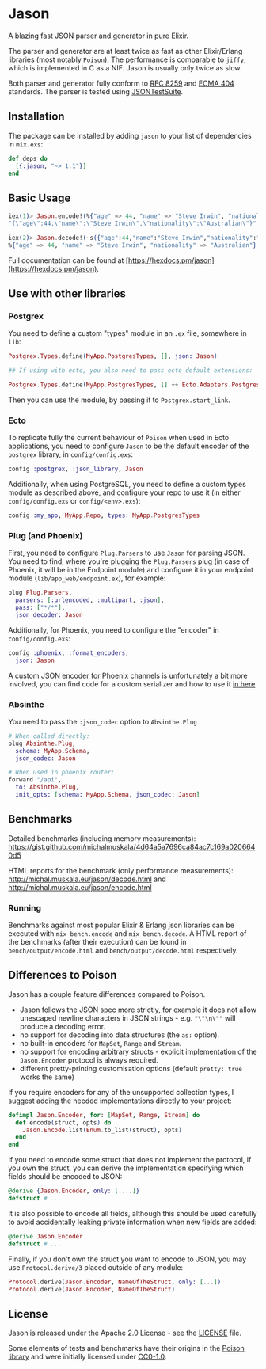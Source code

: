 # Jason

A blazing fast JSON parser and generator in pure Elixir.

The parser and generator are at least twice as fast as other Elixir/Erlang libraries
(most notably `Poison`).
The performance is comparable to `jiffy`, which is implemented in C as a NIF.
Jason is usually only twice as slow.

Both parser and generator fully conform to
[RFC 8259](https://tools.ietf.org/html/rfc8259) and
[ECMA 404](http://www.ecma-international.org/publications/standards/Ecma-404.htm)
standards. The parser is tested using [JSONTestSuite](https://github.com/nst/JSONTestSuite).

## Installation

The package can be installed by adding `jason` to your list of dependencies
in `mix.exs`:

```elixir
def deps do
  [{:jason, "~> 1.1"}]
end
```

## Basic Usage

``` elixir
iex(1)> Jason.encode!(%{"age" => 44, "name" => "Steve Irwin", "nationality" => "Australian"})
"{\"age\":44,\"name\":\"Steve Irwin\",\"nationality\":\"Australian\"}"

iex(2)> Jason.decode!(~s({"age":44,"name":"Steve Irwin","nationality":"Australian"}))
%{"age" => 44, "name" => "Steve Irwin", "nationality" => "Australian"}
```

Full documentation can be found at [https://hexdocs.pm/jason](https://hexdocs.pm/jason).

## Use with other libraries

### Postgrex

You need to define a custom "types" module in an `.ex` file, somewhere in `lib`:

```elixir
Postgrex.Types.define(MyApp.PostgresTypes, [], json: Jason)

## If using with ecto, you also need to pass ecto default extensions:

Postgrex.Types.define(MyApp.PostgresTypes, [] ++ Ecto.Adapters.Postgres.extensions(), json: Jason)
```

Then you can use the module, by passing it to `Postgrex.start_link`.
### Ecto

To replicate fully the current behaviour of `Poison` when used in Ecto applications,
you need to configure `Jason` to be the default encoder of the `postgrex` library, in `config/config.exs`:

```elixir
config :postgrex, :json_library, Jason
```

Additionally, when using PostgreSQL, you need to define a custom types module as described
above, and configure your repo to use it (in either `config/config.exs` or `config/<env>.exs`):

```elixir
config :my_app, MyApp.Repo, types: MyApp.PostgresTypes
```

### Plug (and Phoenix)

First, you need to configure `Plug.Parsers` to use `Jason` for parsing JSON. You need to find,
where you're plugging the `Plug.Parsers` plug (in case of Phoenix, it will be in the
Endpoint module) and configure it in your endpoint module (`lib/app_web/endpoint.ex`),
for example:

```elixir
plug Plug.Parsers,
  parsers: [:urlencoded, :multipart, :json],
  pass: ["*/*"],
  json_decoder: Jason
```

Additionally, for Phoenix, you need to configure the "encoder" in `config/config.exs`:

```elixir
config :phoenix, :format_encoders,
  json: Jason
```

A custom JSON encoder for Phoenix channels is unfortunately a bit more involved,
you can find code for a custom serializer and how to use it [in here](https://gist.github.com/michalmuskala/d5fabcd26be2befdfb72b72e0b0f2797).

### Absinthe

You need to pass the `:json_codec` option to `Absinthe.Plug`

```elixir
# When called directly:
plug Absinthe.Plug,
  schema: MyApp.Schema,
  json_codec: Jason

# When used in phoenix router:
forward "/api",
  to: Absinthe.Plug,
  init_opts: [schema: MyApp.Schema, json_codec: Jason]
```

## Benchmarks

Detailed benchmarks (including memory measurements):
https://gist.github.com/michalmuskala/4d64a5a7696ca84ac7c169a0206640d5

HTML reports for the benchmark (only performance measurements):
http://michal.muskala.eu/jason/decode.html and http://michal.muskala.eu/jason/encode.html

### Running

Benchmarks against most popular Elixir & Erlang json libraries can be executed
with `mix bench.encode` and `mix bench.decode`.
A HTML report of the benchmarks (after their execution) can be found in
`bench/output/encode.html` and `bench/output/decode.html` respectively.

## Differences to Poison

Jason has a couple feature differences compared to Poison.

  * Jason follows the JSON spec more strictly, for example it does not allow
    unescaped newline characters in JSON strings - e.g. `"\"\n\""` will
    produce a decoding error.
  * no support for decoding into data structures (the `as:` option).
  * no built-in encoders for `MapSet`, `Range` and `Stream`.
  * no support for encoding arbitrary structs - explicit implementation
    of the `Jason.Encoder` protocol is always required.
  * different pretty-printing customisation options (default `pretty: true` works the same)

If you require encoders for any of the unsupported collection types, I suggest
adding the needed implementations directly to your project:

```elixir
defimpl Jason.Encoder, for: [MapSet, Range, Stream] do
  def encode(struct, opts) do
    Jason.Encode.list(Enum.to_list(struct), opts)
  end
end
```

If you need to encode some struct that does not implement the protocol,
if you own the struct, you can derive the implementation specifying
which fields should be encoded to JSON:

```elixir
@derive {Jason.Encoder, only: [....]}
defstruct # ...
```

It is also possible to encode all fields, although this should be
used carefully to avoid accidentally leaking private information
when new fields are added:

```elixir
@derive Jason.Encoder
defstruct # ...
```

Finally, if you don't own the struct you want to encode to JSON,
you may use `Protocol.derive/3` placed outside of any module:

```elixir
Protocol.derive(Jason.Encoder, NameOfTheStruct, only: [...])
Protocol.derive(Jason.Encoder, NameOfTheStruct)
```

## License

Jason is released under the Apache 2.0 License - see the [LICENSE](LICENSE) file.

Some elements of tests and benchmarks have their origins in the
[Poison library](https://github.com/devinus/poison) and were initially licensed under [CC0-1.0](https://creativecommons.org/publicdomain/zero/1.0/).
